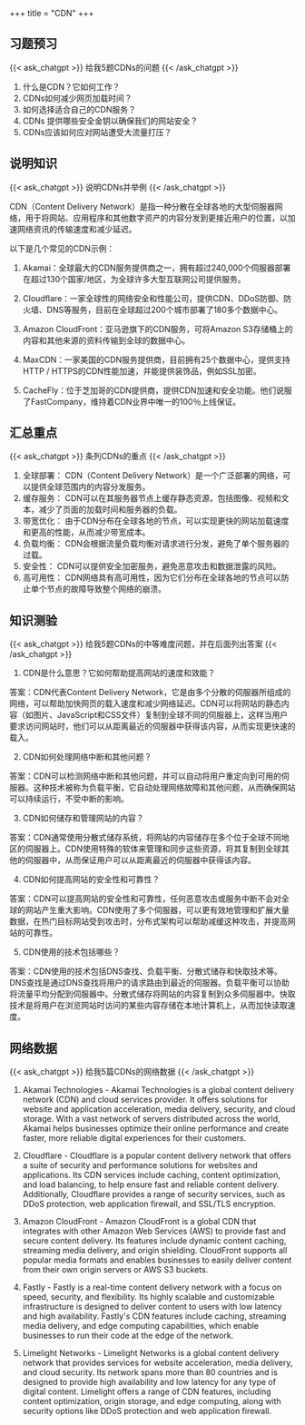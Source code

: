 +++
title = "CDN"
+++
## 习题预习
{{< ask_chatgpt >}}
给我5题CDNs的问题
{{< /ask_chatgpt >}}

1. 什么是CDN？它如何工作？
2. CDNs如何减少网页加载时间？
3. 如何选择适合自己的CDN服务？
4. CDNs 提供哪些安全金钥以确保我们的网站安全？
5. CDNs应该如何应对网站遭受大流量打压？   

## 说明知识
{{< ask_chatgpt >}}
说明CDNs并举例
{{< /ask_chatgpt >}}



CDN（Content Delivery Network）是指一种分散在全球各地的大型伺服器网络，用于将网站、应用程序和其他数字资产的内容分发到更接近用户的位置，以加速网络资讯的传输速度和减少延迟。

以下是几个常见的CDN示例：

1. Akamai：全球最大的CDN服务提供商之一，拥有超过240,000个伺服器部署在超过130个国家/地区，为全球许多大型互联网公司提供服务。

2. Cloudflare：一家全球性的网络安全和性能公司，提供CDN、DDoS防御、防火墙、DNS等服务，目前在全球超过200个城市部署了180多个数据中心。

3. Amazon CloudFront：亚马逊旗下的CDN服务，可将Amazon S3存储桶上的内容和其他来源的资料传输到全球的数据中心。

4. MaxCDN：一家美国的CDN服务提供商，目前拥有25个数据中心，提供支持HTTP / HTTPS的CDN性能加速，并能提供装饰品，例如SSL加密。

5. CacheFly：位于芝加哥的CDN提供商，提供CDN加速和安全功能。他们说服了FastCompany，维持着CDN业界中唯一的100％上线保证。   

## 汇总重点
{{< ask_chatgpt >}}
条列CDNs的重点
{{< /ask_chatgpt >}}



1. 全球部署：
CDN（Content Delivery Network）是一个广泛部署的网络，可以提供全球范围内的内容分发服务。
2. 缓存服务：
CDN可以在其服务器节点上缓存静态资源，包括图像、视频和文本，减少了页面的加载时间和服务器的负载。
3. 带宽优化：
由于CDN分布在全球各地的节点，可以实现更快的网站加载速度和更高的性能，从而减少带宽成本。
4. 负载均衡：
CDN会根据流量负载均衡对请求进行分发，避免了单个服务器的过载。
5. 安全性：
CDN可以提供安全加密服务，避免恶意攻击和数据泄露的风险。
6. 高可用性：
CDN网络具有高可用性，因为它们分布在全球各地的节点可以防止单个节点的故障导致整个网络的崩溃。   

## 知识测验
{{< ask_chatgpt >}}
给我5题CDNs的中等难度问题，并在后面列出答案
{{< /ask_chatgpt >}}



1. CDN是什么意思？它如何帮助提高网站的速度和效能？

答案：CDN代表Content Delivery Network，它是由多个分散的伺服器所组成的网络，可以帮助加快网页的载入速度和减少网络延迟。CDN可以将网站的静态内容（如图片、JavaScript和CSS文件）复制到全球不同的伺服器上，这样当用户要求访问网站时，他们可以从距离最近的伺服器中获得该内容，从而实现更快速的载入。

2. CDN如何处理网络中断和其他问题？

答案：CDN可以检测网络中断和其他问题，并可以自动将用户重定向到可用的伺服器。这种技术被称为负载平衡，它自动处理网络故障和其他问题，从而确保网站可以持续运行，不受中断的影响。

3. CDN如何储存和管理网站的内容？

答案：CDN通常使用分散式储存系统，将网站的内容储存在多个位于全球不同地区的伺服器上。CDN使用特殊的软体来管理和同步这些资源，将其复制到全球其他的伺服器中，从而保证用户可以从距离最近的伺服器中获得该内容。

4. CDN如何提高网站的安全性和可靠性？

答案：CDN可以提高网站的安全性和可靠性，任何恶意攻击或服务中断不会对全球的网站产生重大影响。CDN使用了多个伺服器，可以更有效地管理和扩展大量数据，在热门目标网站受到攻击时，分布式架构可以帮助减缓这种攻击，并提高网站的可靠性。

5. CDN使用的技术包括哪些？

答案：CDN使用的技术包括DNS查找、负载平衡、分散式储存和快取技术等。DNS查找是通过DNS查找将用户的请求路由到最近的伺服器。负载平衡可以协助将流量平均分配到伺服器中。分散式储存将网站的内容复制到众多伺服器中。快取技术是将用户在浏览网站时访问的某些内容存储在本地计算机上，从而加快读取速度。   

## 网络数据
{{< ask_chatgpt >}}
给我5篇CDNs的网络数据
{{< /ask_chatgpt >}}



1. Akamai Technologies - 
Akamai Technologies is a global content delivery network (CDN) and cloud services provider. It offers solutions for website and application acceleration, media delivery, security, and cloud storage. With a vast network of servers distributed across the world, Akamai helps businesses optimize their online performance and create faster, more reliable digital experiences for their customers.

2. Cloudflare - 
Cloudflare is a popular content delivery network that offers a suite of security and performance solutions for websites and applications. Its CDN services include caching, content optimization, and load balancing, to help ensure fast and reliable content delivery. Additionally, Cloudflare provides a range of security services, such as DDoS protection, web application firewall, and SSL/TLS encryption.

3. Amazon CloudFront - 
Amazon CloudFront is a global CDN that integrates with other Amazon Web Services (AWS) to provide fast and secure content delivery. Its features include dynamic content caching, streaming media delivery, and origin shielding. CloudFront supports all popular media formats and enables businesses to easily deliver content from their own origin servers or AWS S3 buckets.

4. Fastly - 
Fastly is a real-time content delivery network with a focus on speed, security, and flexibility. Its highly scalable and customizable infrastructure is designed to deliver content to users with low latency and high availability. Fastly's CDN features include caching, streaming media delivery, and edge computing capabilities, which enable businesses to run their code at the edge of the network.

5. Limelight Networks - 
Limelight Networks is a global content delivery network that provides services for website acceleration, media delivery, and cloud security. Its network spans more than 80 countries and is designed to provide high availability and low latency for any type of digital content. Limelight offers a range of CDN features, including content optimization, origin storage, and edge computing, along with security options like DDoS protection and web application firewall.   

